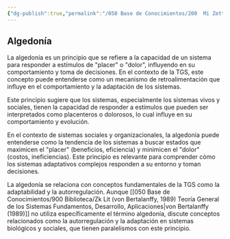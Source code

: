 ```yaml
---
{"dg-publish":true,"permalink":"/050 Base de Conocimientos/200  Mi Zettelkasten/100 Docencia/Org1/2025/Clase 03 Sinergia y Recursividad/Zk Algedonía/","tags":["digitalGarden","algedonía"]}
---
```


## Algedonía

La algedonía es un principio que se refiere a la capacidad de un sistema para responder a estímulos de "placer" o "dolor", influyendo en su comportamiento y toma de decisiones. En el contexto de la TGS, este concepto puede entenderse como un mecanismo de retroalimentación que influye en el comportamiento y la adaptación de los sistemas.

 Este principio sugiere que los sistemas, especialmente los sistemas vivos y sociales, tienen la capacidad de responder a estímulos que pueden ser interpretados como placenteros o dolorosos, lo cual influye en su comportamiento y evolución.

En el contexto de sistemas sociales y organizacionales, la algedonía puede entenderse como la tendencia de los sistemas a buscar estados que maximicen el "placer" (beneficios, eficiencia) y minimicen el "dolor" (costos, ineficiencias). Este principio es relevante para comprender cómo los sistemas adaptativos complejos responden a su entorno y toman decisiones.

La algedonía se relaciona con conceptos fundamentales de la TGS como la adaptabilidad y la autorregulación. Aunque [[050 Base de Conocimientos/900 Biblioteca/Zk Lit (von Bertalanffy, 1989) Teoría General de los Sistemas Fundamentos, Desarrollo, Aplicaciones\|von Bertalanffy (1989)]] no utiliza específicamente el término algedonía, discute conceptos relacionados como la autorregulación y la adaptación en sistemas biológicos y sociales, que tienen paralelismos con este principio.